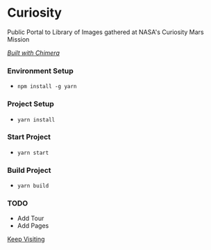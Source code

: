 # Curiosity

Public Portal to Library of Images gathered at NASA's Curiosity Mars Mission

[_Built with Chimera_](https://github.com/rajatsharma305/chimera)

### Environment Setup

* `npm install -g yarn`

### Project Setup

* `yarn install`

### Start Project

* `yarn start`

### Build Project

* `yarn build`

### TODO

* Add Tour
* Add Pages

[Keep Visiting](http://curiosity.generaljs.org/)
